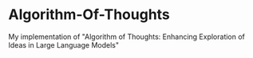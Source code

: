# Algorithm-Of-Thoughts
My implementation of "Algorithm of Thoughts: Enhancing Exploration of Ideas in Large Language Models"
